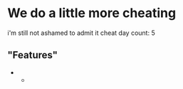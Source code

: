 # We do a little more cheating

i'm still not ashamed to admit it
cheat day count: 5

## "Features"

- -